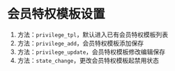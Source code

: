 # 会员特权模板设置

1. 方法：`privilege_tpl`，默认进入已有会员特权模板列表
2. 方法：`privilege_add`，会员特权模板添加保存
3. 方法：`privilege_update`，会员特权模板修改编辑保存
4. 方法：`state_change`，更改会员特权模板起禁用状态